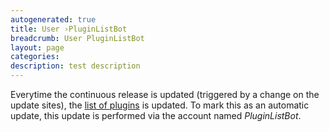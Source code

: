 ```yaml
---
autogenerated: true
title: User ›PluginListBot
breadcrumb: User PluginListBot
layout: page
categories: 
description: test description
---
```


Everytime the continuous release is updated (triggered by a change on the update sites), the [list of plugins](Template_PluginList "wikilink") is updated. To mark this as an automatic update, this update is performed via the account named *PluginListBot*.

